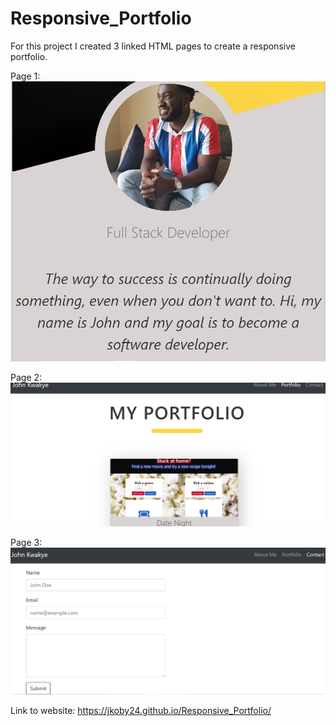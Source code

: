 # Responsive_Portfolio
For this project I created 3 linked HTML pages to create a responsive portfolio. 

Page 1: ![](/Assets/images/screenshot16.png)

Page 2: ![](/Assets/images/screenshot17.png)

Page 3: ![](/Assets/images/screenshot18.png)

Link to website: https://jkoby24.github.io/Responsive_Portfolio/
